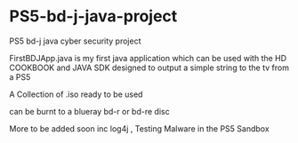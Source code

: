 # PS5-bd-j-java-project
PS5 bd-j java cyber security project 


FirstBDJApp.java    is my first java application which can be used with the HD COOKBOOK and JAVA SDK designed to output a simple string to the tv from a PS5

A Collection of .iso ready to be used 

can be burnt to a blueray bd-r or bd-re disc 

More to be added soon inc log4j , Testing Malware in the PS5 Sandbox 
